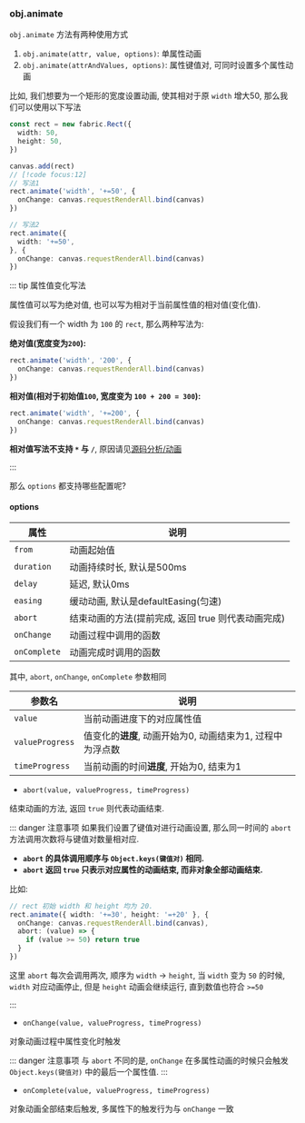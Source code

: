 ### obj.animate

`obj.animate` 方法有两种使用方式

1. `obj.animate(attr, value, options)`: 单属性动画
2. `obj.animate(attrAndValues, options)`: 属性键值对, 可同时设置多个属性动画

比如, 我们想要为一个矩形的宽度设置动画, 使其相对于原 `width` 增大50, 那么我们可以使用以下写法

```ts
const rect = new fabric.Rect({
  width: 50,
  height: 50,
})

canvas.add(rect)
// [!code focus:12]
// 写法1
rect.animate('width', '+=50', {
  onChange: canvas.requestRenderAll.bind(canvas)
})

// 写法2
rect.animate({
  width: '+=50',
}, {
  onChange: canvas.requestRenderAll.bind(canvas)
})

```

::: tip 属性值变化写法

属性值可以写为绝对值, 也可以写为相对于当前属性值的相对值(变化值).

假设我们有一个 width 为 `100` 的 `rect`, 那么两种写法为:

**绝对值(宽度变为`200`):**

```ts
rect.animate('width', '200', {
  onChange: canvas.requestRenderAll.bind(canvas)
})
```

**相对值(相对于初始值`100`, 宽度变为 `100 + 200 = 300`):**

```ts
rect.animate('width', '+=200', {
  onChange: canvas.requestRenderAll.bind(canvas)
})
```

**相对值写法不支持 `*` 与 `/`**, 原因请见[源码分析/动画](/fabric/source/animation)

:::

那么 `options` 都支持哪些配置呢?

#### options

| 属性 | 说明 |
| --- | --- |
| `from` | 动画起始值 |
| `duration` | 动画持续时长, 默认是500ms |
| `delay` | 延迟, 默认0ms |
| `easing` | 缓动动画, 默认是defaultEasing(匀速) |
| `abort` | 结束动画的方法(提前完成, 返回 true 则代表动画完成) |
| `onChange` | 动画过程中调用的函数 |
| `onComplete` | 动画完成时调用的函数 |

其中, `abort`, `onChange`, `onComplete` 参数相同

| 参数名 | 说明 |
| --- | --- |
| `value`| 当前动画进度下的对应属性值 |
| `valueProgress`| 值变化的**进度**, 动画开始为0, 动画结束为1, 过程中为浮点数 |
| `timeProgress`| 当前动画的时间**进度**, 开始为0, 结束为1 |

+ `abort(value, valueProgress, timeProgress)`

结束动画的方法, 返回 `true` 则代表动画结束.

::: danger 注意事项
如果我们设置了键值对进行动画设置, 那么同一时间的 `abort` 方法调用次数将与键值对数量相对应.

+ **`abort` 的具体调用顺序与 `Object.keys(键值对)` 相同.**
+ **`abort` 返回 `true` 只表示对应属性的动画结束, 而非对象全部动画结束.**

比如:

```ts
// rect 初始 width 和 height 均为 20.
rect.animate({ width: '+=30', height: '=+20' }, {
  onChange: canvas.requestRenderAll.bind(canvas),
  abort: (value) => {
    if (value >= 50) return true
  }
})
```

这里 `abort` 每次会调用两次, 顺序为 `width` -> `height`, 当 `width` 变为 `50` 的时候, `width` 对应动画停止, 但是
`height` 动画会继续运行, 直到数值也符合 `>=50` 

:::

+ `onChange(value, valueProgress, timeProgress)`

对象动画过程中属性变化时触发

::: danger 注意事项
与 `abort` 不同的是, `onChange` 在多属性动画的时候只会触发 `Object.keys(键值对)` 中的最后一个属性值.
:::

+ `onComplete(value, valueProgress, timeProgress)`

对象动画全部结束后触发, 多属性下的触发行为与 `onChange` 一致
